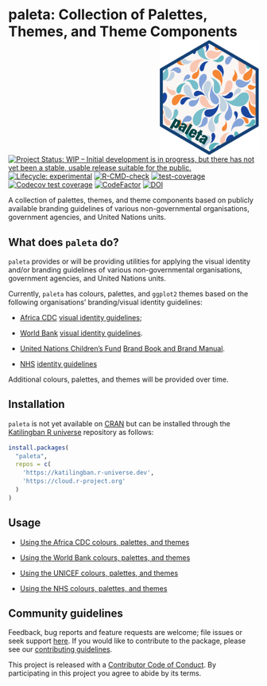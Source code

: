 
<!-- README.md is generated from README.Rmd. Please edit that file -->

# paleta: Collection of Palettes, Themes, and Theme Components <img src="man/figures/logo.png" width="200" align="right" />

<!-- badges: start -->

[![Project Status: WIP – Initial development is in progress, but there
has not yet been a stable, usable release suitable for the
public.](https://www.repostatus.org/badges/latest/wip.svg)](https://www.repostatus.org/#wip)
[![Lifecycle:
experimental](https://img.shields.io/badge/lifecycle-experimental-orange.svg)](https://lifecycle.r-lib.org/articles/stages.html#experimental)
[![R-CMD-check](https://github.com/katilingban/paleta/actions/workflows/R-CMD-check.yaml/badge.svg)](https://github.com/katilingban/paleta/actions/workflows/R-CMD-check.yaml)
[![test-coverage](https://github.com/katilingban/paleta/actions/workflows/test-coverage.yaml/badge.svg)](https://github.com/katilingban/paleta/actions/workflows/test-coverage.yaml)
[![Codecov test
coverage](https://codecov.io/gh/katilingban/paleta/branch/main/graph/badge.svg)](https://app.codecov.io/gh/katilingban/paleta?branch=main)
[![CodeFactor](https://www.codefactor.io/repository/github/katilingban/paleta/badge)](https://www.codefactor.io/repository/github/katilingban/paleta)
[![DOI](https://zenodo.org/badge/765052888.svg)](https://zenodo.org/doi/10.5281/zenodo.10809366)
<!-- badges: end -->

A collection of palettes, themes, and theme components based on publicly
available branding guidelines of various non-governmental organisations,
government agencies, and United Nations units.

## What does `paleta` do?

`paleta` provides or will be providing utilities for applying the visual
identity and/or branding guidelines of various non-governmental
organisations, government agencies, and United Nations units.

Currently, `paleta` has colours, palettes, and `ggplot2` themes based on
the following organisations’ branding/visual identity guidelines:

- [Africa CDC](https://africacdc.org/) [visual identity
  guidelines](https://africacdc.org/download/visual-identity-africa-cdc-branding-guide/);

- [World Bank](https://www.worldbank.org) [visual identity
  guidelines](https://thedocs.worldbank.org/en/doc/723361567518322252-0060022019/original/WBGBrandingandVisualIdentityGuidelinesFebruary2016.pdf).

- [United Nations Children’s Fund](https://www.unicef.org/) [Brand Book
  and Brand
  Manual](https://www.unicef.org/jordan/media/7166/file/ANNEX_G_-_Brand_book_V3.1.pdf).

- [NHS](https://www.nhs.uk/) [identity
  guidelines](https://www.england.nhs.uk/nhsidentity/identity-guidelines/)

Additional colours, palettes, and themes will be provided over time.

## Installation

`paleta` is not yet available on [CRAN](https://cran.r-project.org) but
can be installed through the [Katilingban R
universe](https://katilingban.r-universe.dev) repository as follows:

``` r
install.packages(
  "paleta", 
  repos = c(
    'https://katilingban.r-universe.dev', 
    'https://cloud.r-project.org'
  )
)
```

## Usage

- [Using the Africa CDC colours, palettes, and
  themes](https://katilingban.io/paleta/articles/africa-cdc.html)

- [Using the World Bank colours, palettes, and
  themes](https://katilingban.io/paleta/articles/world-bank.html)

- [Using the UNICEF colours, palettes, and
  themes](https://katilingban.io/paleta/articles/unicef.html)

- [Using the NHS colours, palettes, and
  themes](https://katilingban.io/paleta/articles/nhs.html)

## Community guidelines

Feedback, bug reports and feature requests are welcome; file issues or
seek support [here](https://github.com/katilingban/paleta/issues). If
you would like to contribute to the package, please see our
[contributing
guidelines](https://katilingban.io/paleta/CONTRIBUTING.html).

This project is released with a [Contributor Code of
Conduct](https://katilingban.io/paleta/CODE_OF_CONDUCT.html). By
participating in this project you agree to abide by its terms.
